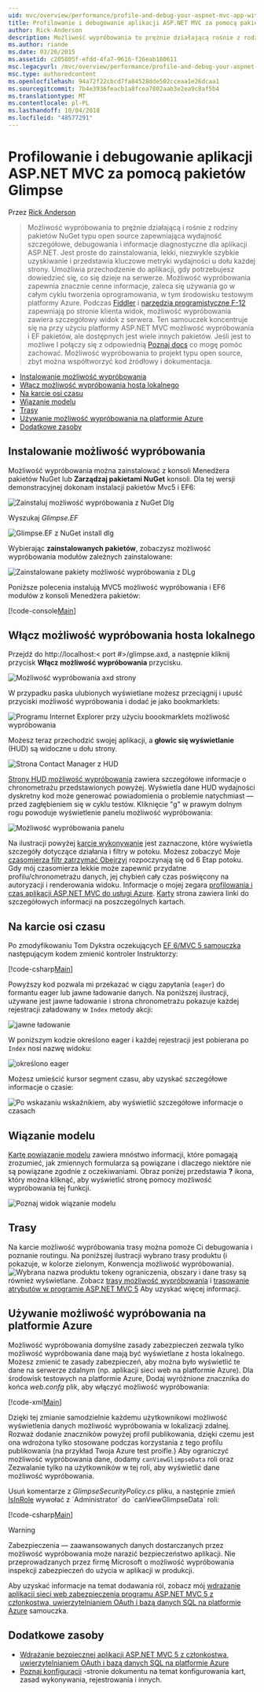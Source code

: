 ```yaml
---
uid: mvc/overview/performance/profile-and-debug-your-aspnet-mvc-app-with-glimpse
title: Profilowanie i debugowanie aplikacji ASP.NET MVC za pomocą pakietów Glimpse | Dokumentacja firmy Microsoft
author: Rick-Anderson
description: Możliwość wypróbowania to prężnie działającą rośnie z rodziny pakietów NuGet typu open source zapewniająca wydajność szczegółowe, debugowania i informacji diagnostycznych dla platformy ASP.NET...
ms.author: riande
ms.date: 03/26/2015
ms.assetid: c205805f-efdd-4fa7-9616-f26eab180611
msc.legacyurl: /mvc/overview/performance/profile-and-debug-your-aspnet-mvc-app-with-glimpse
msc.type: authoredcontent
ms.openlocfilehash: 94a72f22cbcd7fa84528dde502cceaa1e26dcaa1
ms.sourcegitcommit: 7b4e3936feacb1a8fcea7802aab3e2ea9c8af5b4
ms.translationtype: MT
ms.contentlocale: pl-PL
ms.lasthandoff: 10/04/2018
ms.locfileid: "48577291"
---
```

<a name="profile-and-debug-your-aspnet-mvc-app-with-glimpse"></a>Profilowanie i debugowanie aplikacji ASP.NET MVC za pomocą pakietów Glimpse
====================
Przez [Rick Anderson]((https://twitter.com/RickAndMSFT))

> Możliwość wypróbowania to prężnie działającą i rośnie z rodziny pakietów NuGet typu open source zapewniająca wydajność szczegółowe, debugowania i informacje diagnostyczne dla aplikacji ASP.NET. Jest proste do zainstalowania, lekki, niezwykle szybkie uzyskiwanie i przedstawia kluczowe metryki wydajności u dołu każdej strony. Umożliwia przechodzenie do aplikacji, gdy potrzebujesz dowiedzieć się, co się dzieje na serwerze. Możliwość wypróbowania zapewnia znacznie cenne informacje, zaleca się używania go w całym cyklu tworzenia oprogramowania, w tym środowisku testowym platformy Azure. Podczas [Fiddler](http://www.telerik.com/fiddler) i [narzędzia programistyczne F-12](https://msdn.microsoft.com/library/ie/gg589512(v=vs.85).aspx) zapewniają po stronie klienta widok, możliwość wypróbowania zawiera szczegółowy widok z serwera. Ten samouczek koncentruje się na przy użyciu platformy ASP.NET MVC możliwość wypróbowania i EF pakietów, ale dostępnych jest wiele innych pakietów. Jeśli jest to możliwe I połączy się z odpowiednią [Poznaj docs](http://getglimpse.com/Docs/) co mogę pomóc zachować. Możliwość wypróbowania to projekt typu open source, zbyt można współtworzyć kod źródłowy i dokumentacja.


- [Instalowanie możliwość wypróbowania](#ig)
- [Włącz możliwość wypróbowania hosta lokalnego](#eg)
- [Na karcie osi czasu](#Time)
- [Wiązanie modelu](#mb)
- [Trasy](#route)
- [Używanie możliwość wypróbowania na platformie Azure](#da)
- [Dodatkowe zasoby](#addRes)

<a id="ig"></a>
## <a name="installing-glimpse"></a>Instalowanie możliwość wypróbowania

Możliwość wypróbowania można zainstalować z konsoli Menedżera pakietów NuGet lub **Zarządzaj pakietami NuGet** konsoli. Dla tej wersji demonstracyjnej dokonam instalacji pakietów Mvc5 i EF6:

![Zainstaluj możliwość wypróbowania z NuGet Dlg](profile-and-debug-your-aspnet-mvc-app-with-glimpse/_static/image1.png)

Wyszukaj *Glimpse.EF*

![Glimpse.EF z NuGet install dlg](profile-and-debug-your-aspnet-mvc-app-with-glimpse/_static/image2.png)

Wybierając **zainstalowanych pakietów**, zobaczysz możliwość wypróbowania modułów zależnych zainstalowane:

![Zainstalowane pakiety możliwość wypróbowania z DLg](profile-and-debug-your-aspnet-mvc-app-with-glimpse/_static/image3.png)

Poniższe polecenia instalują MVC5 możliwość wypróbowania i EF6 modułów z konsoli Menedżera pakietów:

[!code-console[Main](profile-and-debug-your-aspnet-mvc-app-with-glimpse/samples/sample1.cmd)]

<a id="eg"></a>
## <a name="enable-glimpse-for-localhost"></a>Włącz możliwość wypróbowania hosta lokalnego

Przejdź do http://localhost:&lt; port #&gt;/glimpse.axd, a następnie kliknij przycisk <strong>Włącz możliwość wypróbowania</strong> przycisku.

![Możliwość wypróbowania axd strony](profile-and-debug-your-aspnet-mvc-app-with-glimpse/_static/image4.png)

W przypadku paska ulubionych wyświetlane możesz przeciągnij i upuść przyciski możliwość wypróbowania i dodać je jako bookmarklets:

![Programu Internet Explorer przy użyciu boookmarklets możliwość wypróbowania](profile-and-debug-your-aspnet-mvc-app-with-glimpse/_static/image5.png)

Możesz teraz przechodzić swojej aplikacji, a **głowic się wyświetlanie** (HUD) są widoczne u dołu strony.

![Strona Contact Manager z HUD](profile-and-debug-your-aspnet-mvc-app-with-glimpse/_static/image6.png)

[Strony HUD możliwość wypróbowania](http://getglimpse.com/Docs/Heads-up-Display) zawiera szczegółowe informacje o chronometrażu przedstawionych powyżej. Wyświetla dane HUD wydajności dyskretny kod może generować powiadomienia o problemie natychmiast — przed zagłębieniem się w cyklu testów. Kliknięcie &quot;g&quot; w prawym dolnym rogu powoduje wyświetlenie panelu możliwość wypróbowania:

![Możliwość wypróbowania panelu](profile-and-debug-your-aspnet-mvc-app-with-glimpse/_static/image7.png)

Na ilustracji powyżej [karcie wykonywanie](http://getglimpse.com/Docs/Execution-Tab) jest zaznaczone, które wyświetla szczegóły dotyczące działania i filtry w potoku. Możesz zobaczyć Moje [czasomierza filtr zatrzymać Obejrzyj](http://www.nuget.org/packages/StopWatch/) rozpoczynają się od 6 Etap potoku. Gdy mój czasomierza lekkie może zapewnić przydatne profilu/chronometrażu danych, jej chybień cały czas poświęcony na autoryzacji i renderowania widoku. Informacje o mojej zegara [profilowania i czas aplikacji ASP.NET MVC do usługi Azure](https://blogs.msdn.com/b/webdev/archive/2014/07/29/profile-and-time-your-asp-net-mvc-app-all-the-way-to-azure.aspx). [Karty](http://getglimpse.com/Docs/Tabs) strona zawiera linki do szczegółowych informacji na poszczególnych kartach.

<a id="Time"></a>
## <a name="the-timeline-tab"></a>Na karcie osi czasu

Po zmodyfikowaniu Tom Dykstra oczekujących [EF 6/MVC 5 samouczka](../getting-started/getting-started-with-ef-using-mvc/creating-an-entity-framework-data-model-for-an-asp-net-mvc-application.md) następującym kodem zmienić kontroler Instruktorzy:

[!code-csharp[Main](profile-and-debug-your-aspnet-mvc-app-with-glimpse/samples/sample2.cs?highlight=1,20-31)]

Powyższy kod pozwala mi przekazać w ciągu zapytania (`eager`) do formantu eager lub jawne ładowanie danych. Na poniższej ilustracji, używane jest jawne ładowanie i strona chronometrażu pokazuje każdej rejestracji załadowany w `Index` metody akcji:

![jawne ładowanie](profile-and-debug-your-aspnet-mvc-app-with-glimpse/_static/image8.png)

W poniższym kodzie określono eager i każdej rejestracji jest pobierana po `Index` nosi nazwę widoku:

![określono eager](profile-and-debug-your-aspnet-mvc-app-with-glimpse/_static/image9.png)

Możesz umieścić kursor segment czasu, aby uzyskać szczegółowe informacje o czasie:

![Po wskazaniu wskaźnikiem, aby wyświetlić szczegółowe informacje o czasach](profile-and-debug-your-aspnet-mvc-app-with-glimpse/_static/image10.png)

<a id="mb"></a>
## <a name="model-binding"></a>Wiązanie modelu

[Kartę powiązanie modelu](http://getglimpse.com/Docs/Model-Binding-Tab) zawiera mnóstwo informacji, które pomagają zrozumieć, jak zmiennych formularza są powiązane i dlaczego niektóre nie są powiązane zgodnie z oczekiwaniami. Obraz poniżej przedstawia **?** ikona, który można kliknąć, aby wyświetlić stronę pomocy możliwość wypróbowania tej funkcji.

![Poznaj widok wiązanie modelu](profile-and-debug-your-aspnet-mvc-app-with-glimpse/_static/image11.png)

<a id="route"></a>
## <a name="routes"></a>Trasy

 Na karcie możliwość wypróbowania trasy można pomoże Ci debugowania i poznanie routingu. Na poniższej ilustracji wybrano trasy produktu (i pokazuje, w kolorze zielonym, Konwencja możliwość wypróbowania). ![Wybrana nazwa produktu](profile-and-debug-your-aspnet-mvc-app-with-glimpse/_static/image12.png) tokeny ograniczenia, obszary i dane trasy są również wyświetlane. Zobacz [trasy możliwość wypróbowania](http://getglimpse.com/Docs/Routes-Tab) i [trasowanie atrybutów w programie ASP.NET MVC 5](https://blogs.msdn.com/b/webdev/archive/2013/10/17/attribute-routing-in-asp-net-mvc-5.aspx) Aby uzyskać więcej informacji. 

<a id="da"></a>
## <a name="using-glimpse-on-azure"></a>Używanie możliwość wypróbowania na platformie Azure

Możliwość wypróbowania domyślne zasady zabezpieczeń zezwala tylko możliwość wypróbowania dane mają być wyświetlane z hosta lokalnego. Możesz zmienić te zasady zabezpieczeń, aby można było wyświetlić te dane na serwerze zdalnym (np. aplikacji sieci web na platformie Azure). Dla środowisk testowych na platformie Azure, Dodaj wyróżnione znacznika do końca *web.confg* plik, aby włączyć możliwość wypróbowania:

[!code-xml[Main](profile-and-debug-your-aspnet-mvc-app-with-glimpse/samples/sample3.xml?highlight=2-6)]

Dzięki tej zmianie samodzielnie każdemu użytkownikowi możliwość wyświetlenia danych możliwość wypróbowania w lokalizacji zdalnej. Rozważ dodanie znaczników powyżej profil publikowania, dzięki czemu jest ona wdrożona tylko stosowane podczas korzystania z tego profilu publikowania (na przykład Twoja Azure test proifle.) Aby ograniczyć możliwość wypróbowania dane, dodamy `canViewGlimpseData` roli oraz Zezwalanie tylko na użytkowników w tej roli, aby wyświetlić dane możliwość wypróbowania.

Usuń komentarze z *GlimpseSecurityPolicy.cs* pliku, a następnie zmień [IsInRole](https://msdn.microsoft.com/library/system.security.principal.iprincipal.isinrole(v=vs.110).aspx) wywołać z `Administrator` do `canViewGlimpseData` roli:

[!code-csharp[Main](profile-and-debug-your-aspnet-mvc-app-with-glimpse/samples/sample4.cs?highlight=6)]

> [!WARNING]
> Zabezpieczenia — zaawansowanych danych dostarczanych przez możliwość wypróbowania może narazić bezpieczeństwo aplikacji. Nie przeprowadzanych przez firmę Microsoft o możliwość wypróbowania inspekcji zabezpieczeń do użycia w aplikacji w produkcji.


Aby uzyskać informacje na temat dodawania ról, zobacz mój [wdrażanie aplikacji sieci web zabezpieczenia programu ASP.NET MVC 5 z członkostwa, uwierzytelnianiem OAuth i bazą danych SQL na platformie Azure](https://azure.microsoft.com/documentation/articles/web-sites-dotnet-deploy-aspnet-mvc-app-membership-oauth-sql-database/) samouczka.

<a id="addRes"></a>
## <a name="additional-resources"></a>Dodatkowe zasoby

- [Wdrażanie bezpiecznej aplikacji ASP.NET MVC 5 z członkostwa, uwierzytelnianiem OAuth i bazą danych SQL na platformie Azure](https://azure.microsoft.com/documentation/articles/web-sites-dotnet-deploy-aspnet-mvc-app-membership-oauth-sql-database/)
- [Poznaj konfiguracji](http://getglimpse.com/Docs/Configuration) -stronie dokumentu na temat konfigurowania kart, zasad wykonywania, rejestrowania i innych.
